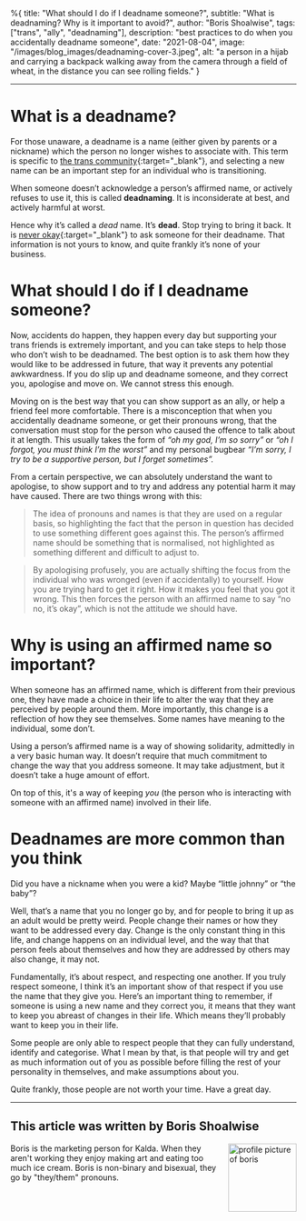 %{
title: "What should I do if I deadname someone?",
subtitle: "What is deadnaming? Why is it important to avoid?",
author: "Boris Shoalwise",
tags: ["trans", "ally", "deadnaming"],
description: "best practices to do when you accidentally deadname someone",
date: "2021-08-04",
image: "/images/blog_images/deadnaming-cover-3.jpeg",
alt: "a person in a hijab and carrying a backpack walking away from the camera through a field of wheat, in the distance you can see rolling fields."
}

---

# What is a deadname?

For those unaware, a deadname is a name (either given by parents or a nickname) which the person no longer wishes to associate with. This term is specific to [the trans community](https://www.healthline.com/health/transgender/deadnaming){:target="_blank"}, and selecting a new name can be an important step for an individual who is transitioning. 

When someone doesn’t acknowledge a person’s affirmed name, or actively refuses to use it, this is called **deadnaming**. It is inconsiderate at best, and actively harmful at worst. 

Hence why it’s called a *dead* name. It’s **dead**. Stop trying to bring it back. It is [never okay](https://www.nbcnews.com/think/opinion/transgender-person-s-deadname-nobody-s-business-not-even-reporter-ncna1206721){:target="_blank"} to ask someone for their deadname. That information is not yours to know, and quite frankly it’s none of your business. 

# What should I do if I deadname someone? 

Now, accidents do happen, they happen every day but supporting your trans friends is extremely important, and you can take steps to help those who don’t wish to be deadnamed. The best option is to ask them how they would like to be addressed in future, that way it prevents any potential awkwardness. If you do slip up and deadname someone, and they correct you, apologise and move on. We cannot stress this enough.

Moving on is the best way that you can show support as an ally, or help a friend feel more comfortable. There is a misconception that when you accidentally deadname someone, or get their pronouns wrong, that the conversation must stop for the person who caused the offence to talk about it at length. This usually takes the form of *“oh my god, I’m so sorry”* or *“oh I forgot, you must think I’m the worst”* and my personal bugbear *“I’m sorry, I try to be a supportive person, but I forget sometimes”.* 

From a certain perspective, we can absolutely understand the want to apologise, to show support and to try and address any potential harm it may have caused. 
There are two things wrong with this: 

> The idea of pronouns and names is that they are used on a regular basis, so highlighting the fact that the person in question has decided to use something different goes against this. The person’s affirmed name should be something that is normalised, not highlighted as something different and difficult to adjust to. 

> By apologising profusely, you are actually shifting the focus from the individual who was wronged (even if accidentally) to yourself. How you are trying hard to get it right. How it makes you feel that you got it wrong. This then forces the person with an affirmed name to say “no no, it’s okay”, which is not the attitude we should have. 

# Why is using an affirmed name so important? 

When someone has an affirmed name, which is different from their previous one, they have made a choice in their life to alter the way that they are perceived by people around them. More importantly, this change is a reflection of how they see themselves. Some names have meaning to the individual, some don’t. 

Using a person’s affirmed name is a way of showing solidarity, admittedly in a very basic human way. It doesn’t require that much commitment to change the way that you address someone. It may take adjustment, but it doesn’t take a huge amount of effort. 

On top of this, it's a way of keeping *you* (the person who is interacting with someone with an affirmed name) involved in their life. 


# Deadnames are more common than you think

Did you have a nickname when you were a kid? 
Maybe “little johnny” or “the baby”? 

Well, that’s a name that you no longer go by, and for people to bring it up as an adult would be pretty weird. People change their names or how they want to be addressed every day. Change is the only constant thing in this life, and change happens on an individual level, and the way that that person feels about themselves and how they are addressed by others may also change, it may not. 

Fundamentally, it’s about respect, and respecting one another. If you truly respect someone, I think it’s an important show of that respect if you use the name that they give you. 
Here’s an important thing to remember, if someone is using a new name and they correct you, it means that they want to keep you abreast of changes in their life. Which means they’ll probably want to keep you in their life. 

Some people are only able to respect people that they can fully understand, identify and categorise. What I mean by that, is that people will try and get as much information out of you as possible before filling the rest of your personality in themselves, and make assumptions about you. 

Quite frankly, those people are not worth your time. 
Have a great day. 

<hr>

## This article was written by Boris Shoalwise

<img src="/images/blog_images/profile-pics/boris-profile.jpeg" alt="profile picture of boris" width="120" height="120" style="float:right;margin-left:10px">
Boris is the marketing person for Kalda. When they aren't working they enjoy making art and eating too much ice cream. Boris is non-binary and bisexual, they go by "they/them" pronouns. 
